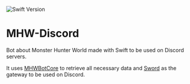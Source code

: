 ![Swift Version](https://img.shields.io/badge/Swift-5.0-orange.svg)
# MHW-Discord

Bot about Monster Hunter World made with Swift to be used on Discord servers.

It uses [MHWBotCore](https://github.com/Kiszaner/MHWBotCore) to retrieve all necessary data and [Sword](https://github.com/Azoy/Sword) as the gateway to be used on Discord.

